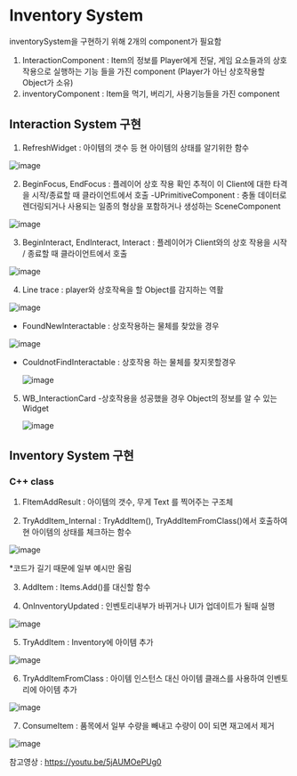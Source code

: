 # Inventory System
inventorySystem을 구현하기 위해 2개의 component가 필요함 
1. InteractionComponent : Item의 정보를 Player에게 전달, 게임 요소들과의 상호작용으로 실행하는 기능 들을 가진 component (Player가 아닌 상호작용할 Object가 소유)
2. inventoryComponent : Item을 먹기, 버리기, 사용기능들을 가진 component

## Interaction System 구현

1. RefreshWidget : 아이템의 갯수 등 현 아이템의 상태를 알기위한 함수

![image](https://github.com/HanYooTae/Unreal-Game-Project1/assets/123162344/12303e2d-4d4a-44cf-8533-505b81ed31a0)

2. BeginFocus, EndFocus : 플레이어 상호 작용 확인 추적이 이 Client에 대한 타격을 시작/종료할 때 클라이언트에서 호출
-UPrimitiveComponent : 충돌 데이터로 렌더링되거나 사용되는 일종의 형상을 포함하거나 생성하는 SceneComponent

![image](https://github.com/HanYooTae/Unreal-Game-Project1/assets/123162344/0c577b11-6d8a-4a01-a55c-75a966f0becd)

3. BeginInteract, EndInteract, Interact : 플레이어가 Client와의 상호 작용을 시작 / 종료할 때 클라이언트에서 호출

![image](https://github.com/HanYooTae/Unreal-Game-Project1/assets/123162344/53da5b9a-8ede-4016-842d-bd7772277276)

4. Line trace : player와 상호작욕을 할 Object를 감지하는 역활

![image](https://github.com/HanYooTae/Unreal-Game-Project1/assets/123162344/79e67175-7d86-49f9-94e6-24ff87f90bcd)

- FoundNewInteractable     : 상호작용하는 물체를 찾았을 경우

![image](https://github.com/HanYooTae/Unreal-Game-Project1/assets/123162344/def42b28-f526-498c-bc31-7fc39a901787)
  
- CouldnotFindInteractable : 상호작용 하는 물체를 찾지못할경우

  ![image](https://github.com/HanYooTae/Unreal-Game-Project1/assets/123162344/dd764f6c-e247-4a91-8d1c-c308b361d754)

5. WB_InteractionCard
   -상호작용을 성공했을 경우 Object의 정보를 알 수 있는 Widget

   ![image](https://github.com/HanYooTae/Unreal-Game-Project1/assets/123162344/6e3bb2ac-87ec-46ef-93c5-72587de15caf)


## Inventory System 구현

### C++ class

1. FItemAddResult : 아이템의 갯수, 무게 Text 를 찍어주는 구조체

2. TryAddItem_Internal : TryAddItem(), TryAddItemFromClass()에서 호출하여 현 아이템의 상태를 체크하는 함수

![image](https://github.com/HanYooTae/Unreal-Game-Project1/assets/123162344/4d3c63c9-0248-44ba-9f80-58d8e9a0b463)

*코드가 길기 때문에 일부 예시만 올림

3. AddItem : Items.Add()를 대신할 함수

4. OnInventoryUpdated : 인벤토리내부가 바뀌거나 UI가 업데이트가 될때 실행

![image](https://github.com/HanYooTae/Unreal-Game-Project1/assets/123162344/1b288ce8-0ecf-4339-b2c8-f18ed62767f6)

5. TryAddItem : Inventory에 아이템 추가

![image](https://github.com/HanYooTae/Unreal-Game-Project1/assets/123162344/5e16a6a8-0314-49e4-9c15-6192dd08a976)

6. TryAddItemFromClass : 아이템 인스턴스 대신 아이템 클래스를 사용하여 인벤토리에 아이템 추가

![image](https://github.com/HanYooTae/Unreal-Game-Project1/assets/123162344/eb30a73c-e613-4129-95e9-92a928f1d771)

7. ConsumeItem : 품목에서 일부 수량을 빼내고 수량이 0이 되면 재고에서 제거

![image](https://github.com/HanYooTae/Unreal-Game-Project1/assets/123162344/a76654d2-5324-46de-95f8-e24a6b2e8c54)








  참고영상 : https://youtu.be/5jAUMOePUg0


